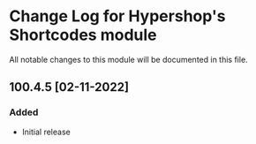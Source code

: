 # Change Log for Hypershop's Shortcodes module
All notable changes to this module will be documented in this file.

## 100.4.5 [02-11-2022]
### Added
- Initial release
